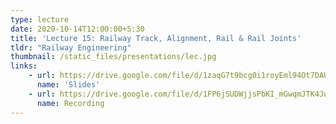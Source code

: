 ```yaml
---
type: lecture
date: 2020-10-14T12:00:00+5:30
title: 'Lecture 15: Railway Track, Alignment, Rail & Rail Joints'
tldr: "Railway Engineering"
thumbnail: /static_files/presentations/lec.jpg
links: 
    - url: https://drive.google.com/file/d/1zaqG7t9bcg0i1royEml94Ot7DAU8cMKt/view?usp=sharing
      name: 'Slides'
    - url: https://drive.google.com/file/d/1FP6jSUDWjjsPbKI_mGwqmJTK4Jwgmnsr/view?usp=sharing
      name: Recording
---
```


